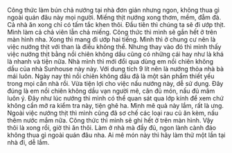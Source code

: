 Công thức làm bún chả nướng tại nhà đơn giản nhưng ngon, không thua gì ngoài quán đâu này mọi người. Miếng thịt nướng xong thơm, mềm, đẫm đà. Cả nhà ăn xong chỉ có tấm tắc khen thôi. Đầu tiên thì chúng ta sẽ đi ướp thịt. Mình làm cả chả viên lẫn chả miếng. Công thức thì mình sẽ gắn hết ở trên màn hình nha. Xong thì mang đi ướp hai tiếng. Mình thì ở chung cư nên là việc nướng thịt với than là điều không thể. Nhưng thay vào đó thì mình thấy việc nướng thịt bằng nồi chiên không dầu cũng có những cái hay như là khá là nhanh và tiện nữa. Nhà mình thì mới đổi qua dùng em nồi chiên không dầu của nhà Sunhouse này này. Với dung tích 9 lít nên là nướng thỏa nhà bà mái luôn. Ngày nay thì nồi chiên không dầu đã là một sản phẩm thiết yếu trong mọi căn nhà rồi. Vừa tiện lợi cho việc nấu nướng này, dễ sử dụng. Đây đúng là em nồi chiên không dầu vạn người mê, cân đủ món, nấu đủ mâm luôn ý. Đây như lúc nướng thì mình có thể quan sát qua lớp kính để xem chứ không cần mở ra kiểm tra này, tiện ghê ha. Mình mê quả này lắm, rất là ưng. Ngoài việc nướng thịt thì mình cũng đã sơ chế các loại rau củ ăn kèm, nấu thêm nước mắm nữa. Công thức thì mình sẽ ghi hết ở trên màn hình. Vậy thôi là xong rồi, giờ thì ăn thôi. Làm ở nhà mà đầy đủ, ngon lành cành đáo không thua gì ngoài quán đâu nha. Ai mê món này thì hãy làm thử một lần tại nhà đi, dễ lắm.